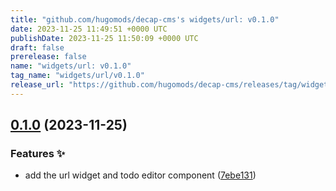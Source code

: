 ```yaml
---
title: "github.com/hugomods/decap-cms's widgets/url: v0.1.0"
date: 2023-11-25 11:49:51 +0000 UTC
publishDate: 2023-11-25 11:50:09 +0000 UTC
draft: false
prerelease: false
name: "widgets/url: v0.1.0"
tag_name: "widgets/url/v0.1.0"
release_url: "https://github.com/hugomods/decap-cms/releases/tag/widgets/url/v0.1.0"
---
```


## [0.1.0](https://github.com/hugomods/decap-cms/compare/widgets/url-v0.0.1...widgets/url/v0.1.0) (2023-11-25)


### Features ✨

* add the url widget and todo editor component ([7ebe131](https://github.com/hugomods/decap-cms/commit/7ebe13178bab9e6af072c7f0040018e3e5a5f79f))
